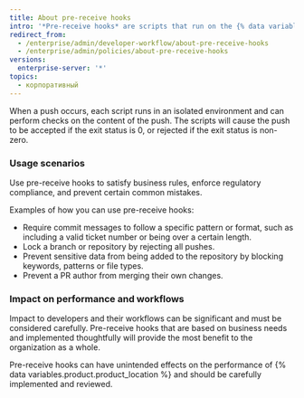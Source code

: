 ```yaml
---
title: About pre-receive hooks
intro: '*Pre-receive hooks* are scripts that run on the {% data variables.product.prodname_ghe_server %} appliance that you can use to implement quality checks.'
redirect_from:
  - /enterprise/admin/developer-workflow/about-pre-receive-hooks
  - /enterprise/admin/policies/about-pre-receive-hooks
versions:
  enterprise-server: '*'
topics:
  - корпоративный
---
```


When a push occurs, each script runs in an isolated environment and can perform checks on the content of the push. The scripts will cause the push to be accepted if the exit status is 0, or rejected if the exit status is non-zero.

### Usage scenarios
Use pre-receive hooks to satisfy business rules, enforce regulatory compliance, and prevent certain common mistakes.

Examples of how you can use pre-receive hooks:

- Require commit messages to follow a specific pattern or format, such as including a valid ticket number or being over a certain length.
- Lock a branch or repository by rejecting all pushes.
- Prevent sensitive data from being added to the repository by blocking keywords, patterns or file types.
- Prevent a PR author from merging their own changes.

### Impact on performance and workflows
Impact to developers and their workflows can be significant and must be considered carefully. Pre-receive hooks that are based on business needs and implemented thoughtfully will provide the most benefit to the organization as a whole.

Pre-receive hooks can have unintended effects on the performance of {% data variables.product.product_location %} and should be carefully implemented and reviewed.
